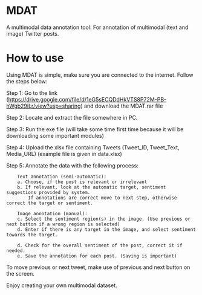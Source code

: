 # MDAT
A multimodal data annotation tool: For annotation of multimodal (text and image) Twitter posts.

# How to use
Using MDAT is simple, make sure you are connected to the internet. Follow the steps below:

Step 1: Go to the link (https://drive.google.com/file/d/1eG5sECQDdHkVTS8P72M-PB-hWgb29iLr/view?usp=sharing) and download the MDAT.rar file

Step 2: Locate and extract the file somewhere in PC.

Step 3: Run the exe file (will take some time first time because it will be downloading some important modules)

Step 4: Upload the xlsx file containing Tweets (Tweet_ID, Tweet_Text, Media_URL) (example file is given in data.xlsx)

Step 5: Annotate the data with the following process:

        Text annotation (semi-automatic):
        a. Choose, if the post is relevant or irrelevant
        b. If relevant, look at the automatic target, sentiment suggestions provided by system.
            If annotations are correct move to next step, otherwise correct the target or sentiment.
            
        Image annotation (manual):
        c. Select the sentiment region(s) in the image. (Use previous or next button if a wrong region is selected)
        d. Enter if there is any target in the image, and select sentiment towards the target.
        
        d. Check for the overall sentiment of the post, correct it if needed.
        e. Save the annotation for each post. (Saving is important)

To move previous or next tweet, make use of previous and next button on the screen.

Enjoy creating your own multimodal dataset.

